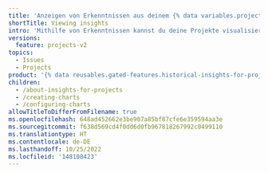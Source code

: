 ```yaml
---
title: 'Anzeigen von Erkenntnissen aus deinem {% data variables.projects.project_v2 %}'
shortTitle: Viewing insights
intro: 'Mithilfe von Erkenntnissen kannst du deine Projekte visualisieren, indem du aus den Projektdaten erstellte Diagramme erstellst und mit anderen teilst.'
versions:
  feature: projects-v2
topics:
  - Issues
  - Projects
product: '{% data reusables.gated-features.historical-insights-for-projects %}'
children:
  - /about-insights-for-projects
  - /creating-charts
  - /configuring-charts
allowTitleToDifferFromFilename: true
ms.openlocfilehash: 648ad452662e3be907a85bf87cfe6e359594aa3e
ms.sourcegitcommit: f638d569cd4f0dd6d0fb967818267992c0499110
ms.translationtype: HT
ms.contentlocale: de-DE
ms.lasthandoff: 10/25/2022
ms.locfileid: '148108423'
---
```


